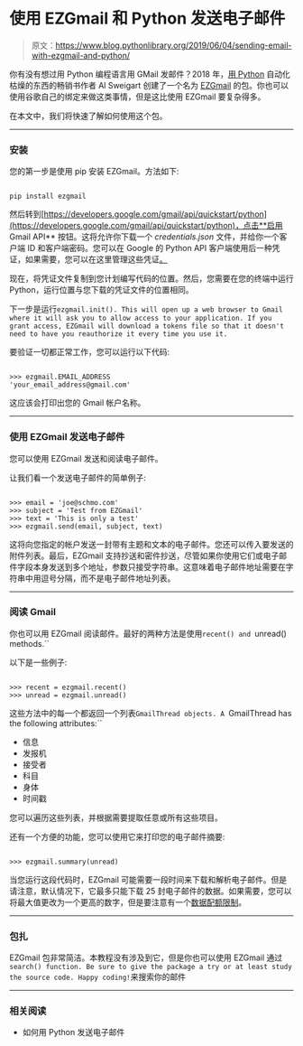 # 使用 EZGmail 和 Python 发送电子邮件

> 原文：<https://www.blog.pythonlibrary.org/2019/06/04/sending-email-with-ezgmail-and-python/>

你有没有想过用 Python 编程语言用 GMail 发邮件？2018 年，[用 Python](https://automatetheboringstuff.com/) 自动化枯燥的东西的畅销书作者 Al Sweigart 创建了一个名为 [EZGmail](https://pypi.org/project/EZGmail/) 的包。你也可以使用谷歌自己的绑定来做这类事情，但是这比使用 EZGmail 要复杂得多。

在本文中，我们将快速了解如何使用这个包。

* * *

### 安装

您的第一步是使用 pip 安装 EZGmail。方法如下:

```

pip install ezgmail

```

然后转到[https://developers.google.com/gmail/api/quickstart/python](https://developers.google.com/gmail/api/quickstart/python)，点击**启用 Gmail API** 按钮。这将允许你下载一个 *credentials.json* 文件，并给你一个客户端 ID 和客户端密码。您可以在 Google 的 Python API 客户端使用后一种凭证，如果需要，您可以在这里管理这些凭证[。](https://console.developers.google.com/apis/credentials)

现在，将凭证文件复制到您计划编写代码的位置。然后，您需要在您的终端中运行 Python，运行位置与您下载的凭证文件的位置相同。

下一步是运行`ezgmail.init(). This will open up a web browser to Gmail where it will ask you to allow access to your application. If you grant access, EZGmail will download a tokens file so that it doesn't need to have you reauthorize it every time you use it.`

要验证一切都正常工作，您可以运行以下代码:

```

>>> ezgmail.EMAIL_ADDRESS
'your_email_address@gmail.com'

```

这应该会打印出您的 Gmail 帐户名称。

* * *

### 使用 EZGmail 发送电子邮件

您可以使用 EZGmail 发送和阅读电子邮件。

让我们看一个发送电子邮件的简单例子:

```

>>> email = 'joe@schmo.com'
>>> subject = 'Test from EZGmail'
>>> text = 'This is only a test'
>>> ezgmail.send(email, subject, text)

```

这将向您指定的帐户发送一封带有主题和文本的电子邮件。您还可以传入要发送的附件列表。最后，EZGmail 支持抄送和密件抄送，尽管如果你使用它们或电子邮件字段本身发送到多个地址，参数只接受字符串。这意味着电子邮件地址需要在字符串中用逗号分隔，而不是电子邮件地址列表。

* * *

### 阅读 Gmail

你也可以用 EZGmail 阅读邮件。最好的两种方法是使用`recent() and `unread() methods.``

以下是一些例子:

```

>>> recent = ezgmail.recent()
>>> unread = ezgmail.unread()

```

这些方法中的每一个都返回一个列表`GmailThread objects. A `GmailThread has the following attributes:``

*   信息
*   发报机
*   接受者
*   科目
*   身体
*   时间戳

您可以遍历这些列表，并根据需要提取任意或所有这些项目。

还有一个方便的功能，您可以使用它来打印您的电子邮件摘要:

```

>>> ezgmail.summary(unread)

```

当您运行这段代码时，EZGmail 可能需要一段时间来下载和解析电子邮件。但是请注意，默认情况下，它最多只能下载 25 封电子邮件的数据。如果需要，您可以将最大值更改为一个更高的数字，但是要注意有一个[数据配额限制](https://developers.google.com/gmail/api/v1/reference/quota)。

* * *

### 包扎

EZGmail 包非常简洁。本教程没有涉及到它，但是你也可以使用 EZGmail 通过`search() function. Be sure to give the package a try or at least study the source code. Happy coding!`来搜索你的邮件

* * *

### 相关阅读

*   如何用 Python 发送电子邮件
